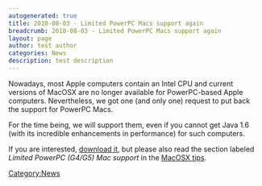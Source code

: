 ```yaml
---
autogenerated: true
title: 2010-08-03 - Limited PowerPC Macs support again
breadcrumb: 2010-08-03 - Limited PowerPC Macs support again
layout: page
author: test author
categories: News
description: test description
---
```


Nowadays, most Apple computers contain an Intel CPU and current versions of MacOSX are no longer available for PowerPC-based Apple computers. Nevertheless, we got one (and only one) request to put back the support for PowerPC Macs.

For the time being, we will support them, even if you cannot get Java 1.6 (with its incredible enhancements in performance) for such computers.

If you are interested, [download it](https://fiji.sc/downloads/Heidelberg/fiji-macosx-ppc-20100802.dmg), but please also read the section labeled *Limited PowerPC (G4/G5) Mac support* in the [MacOSX tips](MacOSX_tips "wikilink").

[Category:News](Category_News "wikilink")
